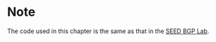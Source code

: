 # Note

The code used in this chapter is the same as that in the 
[SEED BGP Lab](https://seedsecuritylabs.org/Labs_20.04/Networking/BGP/BGP_Exploration_Attack/).

